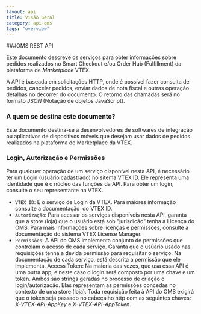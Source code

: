 ```yaml
---
layout: api
title: Visão Geral
category: api-oms
tags: "overview"
---
```


###OMS REST API

  

Este documento descreve os serviços para obter informações sobre pedidos realizados no Smart Checkout e/ou Order Hub (Fulfillment) da plataforma de _Marketplace_ VTEX.

A API é baseada em solicitações HTTP, onde é possível fazer consulta de pedidos, cancelar pedidos, enviar dados de nota fiscal e outras operação detalhas no decorrer do documento. O retorno das chamadas será no formato _JSON_ (Notação de objetos JavaScript).

### A quem se destina este documento?

Este documento destina-se a desenvolvedores de softwares de integração ou aplicativos de dispositivos móveis que desejam usar dados de pedidos realizados na plataforma de Marketplace da VTEX. 

### Login, Autorização e Permissões

Para qualquer operação de um serviço disponível nesta API, é necessário ter um Login (usuário cadastrado) no sitema VTEX ID. Ele representa uma identidade que é o núcleo das funções da API. Para obter um login, consulte o seu representante na VTEX.

- `VTEX ID`: É o serviço de Login da VTEX. Para maiores informação consulte a documentação  do VTEX ID. 
- `Autorização`: Para acessar os serviços disponíveis nesta API, garanta que a store (loja) que o usuário está sob "jurisdicão" tenha a Licença do OMS. Para mais informações sobre licenças e permissões, consulte a documentação do sistema VTEX License Manager. 
- `Permissões`: A API do OMS implementa conjunto de permissões que controlam o acesso de cada serviço. Garanta que o usúario usado nas requisições tenha a devida permissão para requisitar o serviço. Na documentação de cada serviço, está descrita a permissão que ele implementa. 
Access Token: Na maioria das vezes, que usa essa API é uma outra app, e neste caso o login será composto por uma chave e um token. Ambos são strings geradas no processo de criação o login/autorização. Elas representam as permissões concedas no contexto de uma store (loja). Toda requisição feita à API do OMS exigirá que o token seja passado no cabeçalho http com as seguintes chaves: _X-VTEX-API-AppKey_ e _X-VTEX-API-AppToken_.
